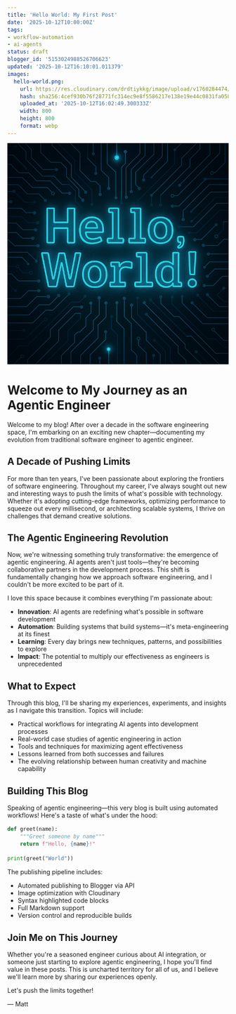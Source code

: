 ```yaml
---
title: 'Hello World: My First Post'
date: '2025-10-12T10:00:00Z'
tags:
- workflow-automation
- ai-agents
status: draft
blogger_id: '5153024988526706623'
updated: '2025-10-12T16:10:01.011379'
images:
  hello-world.png:
    url: https://res.cloudinary.com/drdtiykkg/image/upload/v1760284474/blog-posts/hello-world/hello-world.webp
    hash: sha256:4cef930b76f28771fc314ec9e8f5586217e138e19e44c0831fa058606c0e3ecd
    uploaded_at: '2025-10-12T16:02:49.300333Z'
    width: 800
    height: 800
    format: webp
---
```

![Hello World](hello-world.png)

# Welcome to My Journey as an Agentic Engineer

Welcome to my blog! After over a decade in the software engineering space, I'm embarking on an exciting new chapter—documenting my evolution from traditional software engineer to agentic engineer.

## A Decade of Pushing Limits

For more than ten years, I've been passionate about exploring the frontiers of software engineering. Throughout my career, I've always sought out new and interesting ways to push the limits of what's possible with technology. Whether it's adopting cutting-edge frameworks, optimizing performance to squeeze out every millisecond, or architecting scalable systems, I thrive on challenges that demand creative solutions.

## The Agentic Engineering Revolution

Now, we're witnessing something truly transformative: the emergence of agentic engineering. AI agents aren't just tools—they're becoming collaborative partners in the development process. This shift is fundamentally changing how we approach software engineering, and I couldn't be more excited to be part of it.

I love this space because it combines everything I'm passionate about:
- **Innovation**: AI agents are redefining what's possible in software development
- **Automation**: Building systems that build systems—it's meta-engineering at its finest
- **Learning**: Every day brings new techniques, patterns, and possibilities to explore
- **Impact**: The potential to multiply our effectiveness as engineers is unprecedented

## What to Expect

Through this blog, I'll be sharing my experiences, experiments, and insights as I navigate this transition. Topics will include:

- Practical workflows for integrating AI agents into development processes
- Real-world case studies of agentic engineering in action
- Tools and techniques for maximizing agent effectiveness
- Lessons learned from both successes and failures
- The evolving relationship between human creativity and machine capability

## Building This Blog

Speaking of agentic engineering—this very blog is built using automated workflows! Here's a taste of what's under the hood:

```python
def greet(name):
    """Greet someone by name"""
    return f"Hello, {name}!"

print(greet("World"))
```

The publishing pipeline includes:
- Automated publishing to Blogger via API
- Image optimization with Cloudinary
- Syntax highlighted code blocks
- Full Markdown support
- Version control and reproducible builds

## Join Me on This Journey

Whether you're a seasoned engineer curious about AI integration, or someone just starting to explore agentic engineering, I hope you'll find value in these posts. This is uncharted territory for all of us, and I believe we'll learn more by sharing our experiences openly.

Let's push the limits together!

— Matt
